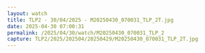```yaml
---
layout: watch
title: TLP2 - 30/04/2025 - M20250430_070031_TLP_2T.jpg
date: 2025-04-30 07:00:31
permalink: /2025/04/30/watch/M20250430_070031_TLP_2
capture: TLP2/2025/202504/20250429/M20250430_070031_TLP_2T.jpg
---
```

